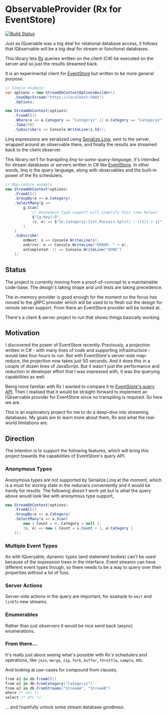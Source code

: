 # QbservableProvider (Rx for EventStore)
[![Build Status](https://dev.azure.com/jasonkstevens/PuzzleBox/_apis/build/status/JasonKStevens.QbservableProvider?branchName=master)](https://dev.azure.com/jasonkstevens/PuzzleBox/_build/latest?definitionId=7&branchName=master)

Just as IQueriable was a big deal for relational database access, it follows that IQbservable will be a big deal for stream or functional databases.

This library lets [Rx](https://github.com/dotnet/reactive) queries written on the client (C#) be executed on the server and so just the results streamed back.

It is an experimental client for [EventStore](https://github.com/EventStore/EventStore) but written to be more general purpose.

```c#
// Simple example
var options = new StreamDbContextOptionsBuilder()
    .UseGRpcStream("https://localhost:5001")
    .Options;

new StreamDbContext(options)
    .FromAll()
    .Where(e => e.Category == "Category1" || e.Category == "Category2")
    .Take(50)
    .Subscribe(s => Console.WriteLine(s.Id));
```

Linq expressions are serialized using [Serialize.Linq](https://github.com/esskar/Serialize.Linq), sent to the server, wrapped around an observable there, and finally the results are streamed back to the client observer.

This library isn't for transpiling _linq-to-some-query-language_, it's intended for stream databases or servers written in C# like [EventStore](https://github.com/EventStore/EventStore). In other words, linq _is_ the query language, along with observables and the built-in power of the Rx schedulers.

```c#
// Map-reduce example
new StreamDbContext(options)
    .FromAll()
    .GroupBy(e => e.Category)
    .SelectMany(g =>
        g.Scan(
            // Anonymous type support will simplify this (see below)
            $"{g.Key}:0",
            (s, e) => $"{e.Category}:{int.Parse(s.Split(':')[1]) + 1}"
        )   
    )
    .Subscribe(
        onNext: s => Console.WriteLine(s),
        onError: e => Console.WriteLine("ERROR: " + e),
        onCompleted: () => Console.WriteLine("DONE")
    );
```

## Status
The project is currently moving from a proof-of-concept to a maintainable code-base. The design's taking shape and unit tests are taking precedence.

The in-memory provider is good enough for the moment so the focus has moved to the gRPC provider which will be used to to flesh out the design for remote server support. From there an EventStore provider will be looked at.

There's a client & server project to run that shows things basically working.

## Motivation
I discovered the power of EventStore recently.  Previously, a projection written in C# - with many lines of code and supporting infrastructure - would take four hours to run.  But with EventStore's server-side map-reduce, the projection now takes just 50 seconds. And it does this in a couple of dozen lines of JavaScript.  But it wasn't just the performance and reduction in developer effort that I was impressed with, it was the querying capabilities as well.

Being more familiar with Rx I wanted to compare it to [EventStore's query API](https://eventstore.org/docs/projections/user-defined-projections/index.html). Then I realised that it would be straight-forward to implement an IQbservable provider for EventStore since no transpiling is required. So here we are.

This is an exploratory project for me to do a deep-dive into streaming databases. My goals are to learn more about them, Rx and what the real-world limitations are.

## Direction
The intention is to support the following features, which will bring this project towards the capabilities of EventStore's query API.

### Anonymous Types
Anonymous types are not supported by Serialize.Linq at the moment, which is a must for storing state in the reducers conveniently and it would be handy for results. The following _doesn't_ work yet but is what the query above would look like with anonymous type support,

```c#
new StreamDbContext(options)
    .FromAll()
    .GroupBy(e => e.Category)
    .SelectMany(x => x.Scan(
        new { Count = 0, Category = null },
        (s, e) => new { Count = s.Count + 1, e.Category }
    ));
```

### Multiple Event Types
As with IQueryable, dynamic types (and statement bodies) can't be used because of the expression trees in the interface.  Event streams can have different event types though, so there needs to be a way to query over their properties without a lot of fuss.

### Server Actions
Server-side actions in the query are important, for example to `emit` and `linkTo` new streams.

### Enumerables
Rather than just observers it would be nice send back (async) enumerations.

### From there...
It's really just about seeing what's possible with Rx's schedulers and operations, like `join`, `merge`, `zip`, `fork`, `buffer`, `throttle`, `sample`, etc.

And looking at use-cases for compound from clauses,

```c#
from e1 in db.FromAll()
from e2 in db.FromCategory("Category1")
from e2 in db.FromStreams("StreamA", "StreamB")
where /* etc */
select /* etc */
```

... and hopefully unlock some stream database goodness.
